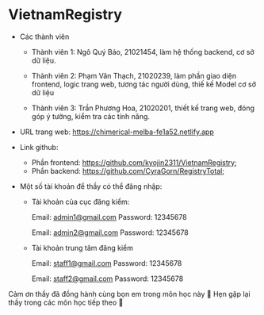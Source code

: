 # VietnamRegistry

- Các thành viên

  - Thành viên 1: Ngô Quý Bảo, 21021454, làm hệ thống backend, cơ sở dữ liệu.

  - Thành viên 2: Phạm Văn Thạch, 21020239, làm phần giao diện frontend, logic trang web, tương tác người dùng, thiế kế Model cơ sở dữ liệu

  - Thành viên 3: Trần Phương Hoa, 21020201, thiết kế trang web, đóng góp ý tưởng, kiểm tra các tính năng.

- URL trang web: https://chimerical-melba-fe1a52.netlify.app
- Link github:

  - Phần frontend: https://github.com/kyojin2311/VietnamRegistry;
  - Phần backend: https://github.com/CyraGorn/RegistryTotal;

- Một số tài khoản để thầy có thể đăng nhập:

  - Tài khoản của cục đăng kiểm:

    Email: admin1@gmail.com
    Password: 12345678

    Email: admin2@gmail.com
    Password: 12345678

  - Tài khoản trung tâm đăng kiểm

    Email: staff1@gmail.com
    Password: 12345678

    Email: staff2@gmail.com
    Password: 12345678

Cảm ơn thầy đã đồng hành cùng bọn em trong môn học này 🫠 Hẹn gặp lại thầy trong các môn học tiếp theo 🥰
